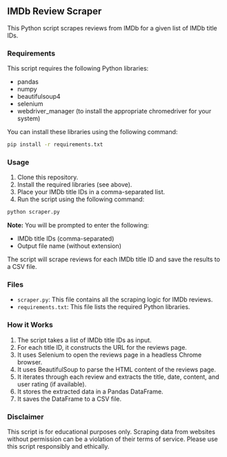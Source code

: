 ## IMDb Review Scraper

This Python script scrapes reviews from IMDb for a given list of IMDb title IDs. 

### Requirements

This script requires the following Python libraries:

* pandas
* numpy
* beautifulsoup4
* selenium
* webdriver_manager (to install the appropriate chromedriver for your system)

You can install these libraries using the following command:

```bash
pip install -r requirements.txt
```

### Usage

1. Clone this repository.
2. Install the required libraries (see above).
3. Place your IMDb title IDs in a comma-separated list.
4. Run the script using the following command:

```bash
python scraper.py
```

**Note:** You will be prompted to enter the following:

* IMDb title IDs (comma-separated)
* Output file name (without extension)

The script will scrape reviews for each IMDb title ID and save the results to a CSV file.

### Files

* `scraper.py`: This file contains all the scraping logic for IMDb reviews.
* `requirements.txt`: This file lists the required Python libraries.

### How it Works

1. The script takes a list of IMDb title IDs as input.
2. For each title ID, it constructs the URL for the reviews page.
3. It uses Selenium to open the reviews page in a headless Chrome browser.
4. It uses BeautifulSoup to parse the HTML content of the reviews page.
5. It iterates through each review and extracts the title, date, content, and user rating (if available).
6. It stores the extracted data in a Pandas DataFrame.
7. It saves the DataFrame to a CSV file.

### Disclaimer

This script is for educational purposes only. Scraping data from websites without permission can be a violation of their terms of service. Please use this script responsibly and ethically.
